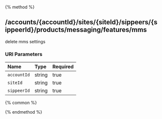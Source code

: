 {% method %}
## /accounts/{accountId}/sites/{siteId}/sippeers/{sippeerId}/products/messaging/features/mms

delete mms settings


### URI Parameters
| Name | Type | Required |
|:-----|:-----|:---------|
| `accountId` | string | true |
| `siteId` | string | true |
| `sippeerId` | string | true |






{% common %}



{% endmethod %}